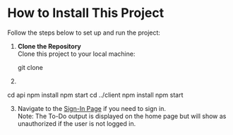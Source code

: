 # How to Install This Project

Follow the steps below to set up and run the project:

1. **Clone the Repository**  
   Clone this project to your local machine:

   git clone <repository-url>

2.

cd api
npm install
npm start
cd ../client
npm install
npm start

3. Navigate to the [Sign-In Page](http://localhost:5173/sign-in) if you need to sign in.  
   Note: The To-Do output is displayed on the home page but will show as unauthorized if the user is not logged in.
